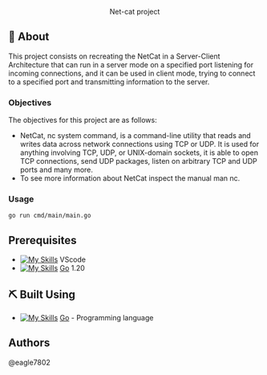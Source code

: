 <p align="center">
  Net-cat project
</p>

## 🧐 About <a name="about"></a>

This project consists on recreating the NetCat in a Server-Client Architecture that can run in a server mode on a specified port listening for incoming connections, and it can be used in client mode, trying to connect to a specified port and transmitting information to the server.

### Objectives

The objectives for this project are as follows:
- NetCat, nc system command, is a command-line utility that reads and writes data across network connections using TCP or UDP. It is used for anything involving TCP, UDP, or UNIX-domain sockets, it is able to open TCP connections, send UDP packages, listen on arbitrary TCP and UDP ports and many more.
- To see more information about NetCat inspect the manual man nc.


### Usage
`go run cmd/main/main.go`

## Prerequisites

- [![My Skills](https://skillicons.dev/icons?i=vscode)](https://skillicons.dev) VScode
- [![My Skills](https://skillicons.dev/icons?i=go)](https://go.dev/) [Go](https://go.dev/) 1.20

## ⛏️ Built Using <a name="built_using"></a>

- [![My Skills](https://skillicons.dev/icons?i=go)](https://skillicons.dev) [Go](https://go.dev/) - Programming language

## Authors
@eagle7802

